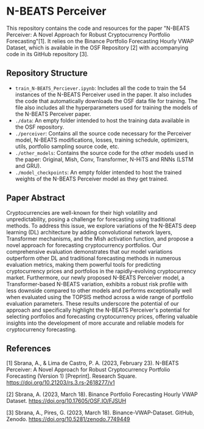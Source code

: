 # N-BEATS Perceiver

This repository contains the code and resources for the paper "N-BEATS Perceiver: A Novel Approach for Robust Cryptocurrency Portfolio Forecasting"[1]. It relies on the Binance Portfolio Forecasting Hourly VWAP Dataset, which is available in the OSF Repository [2] with accompanying code in its GitHub repository [3].

## Repository Structure

- `train_N-BEATS_Perciever.ipynb`: Includes all the code to train the 54 instances of the N-BEATS Perceiver used in the paper. It also includes the code that automatically downloads the OSF data file for training. The file also includes all the hyperparameters used for training the models of the N-BEATS Perceiver paper.
- `./data`: An empty folder intended to host the training data available in the OSF repository.
- `./perceiver`: Contains all the source code necessary for the Perceiver model, N-BEATS modifications, losses, training schedule, optimizers, utils, portfolio sampling source code, etc.
- `./other_models`: Contains the source code for the other models used in the paper: Original, Mish, Conv, Transformer, N-HiTS and RNNs (LSTM and GRU).
- `./model_checkpoints`: An empty folder intended to host the trained weights of the N-BEATS Perceiver model as they get trained.

## Paper Abstract

Cryptocurrencies are well-known for their high volatility and unpredictability, posing a challenge for forecasting using traditional methods. To address this issue, we explore variations of the N-BEATS deep learning (DL) architecture by adding convolutional network layers, Transformer mechanisms, and the Mish activation function, and propose a novel approach for forecasting cryptocurrency portfolios. Our comprehensive evaluation demonstrates that our model variations outperform other DL and traditional forecasting methods in numerous evaluation metrics, making them powerful tools for predicting cryptocurrency prices and portfolios in the rapidly-evolving cryptocurrency market. Furthermore, our newly proposed N-BEATS Perceiver model, a Transformer-based N-BEATS variation, exhibits a robust risk profile with less downside compared to other models and performs exceptionally well when evaluated using the TOPSIS method across a wide range of portfolio evaluation parameters. These results underscore the potential of our approach and specifically highlight the N-BEATS Perceiver's potential for selecting portfolios and forecasting cryptocurrency prices, offering valuable insights into the development of more accurate and reliable models for cryptocurrency forecasting.

## References

[1] Sbrana, A., & Lima de Castro, P. A. (2023, February 23). N-BEATS Perceiver: A Novel Approach for Robust Cryptocurrency Portfolio Forecasting (Version 1) [Preprint]. Research Square. https://doi.org/10.21203/rs.3.rs-2618277/v1

[2] Sbrana, A. (2023, March 18). Binance Portfolio Forecasting Hourly VWAP Dataset. https://doi.org/10.17605/OSF.IO/FJSUH

[3] Sbrana, A., Pires, G. (2023, March 18). Binance-VWAP-Dataset. GitHub, Zenodo. https://doi.org/10.5281/zenodo.7749449